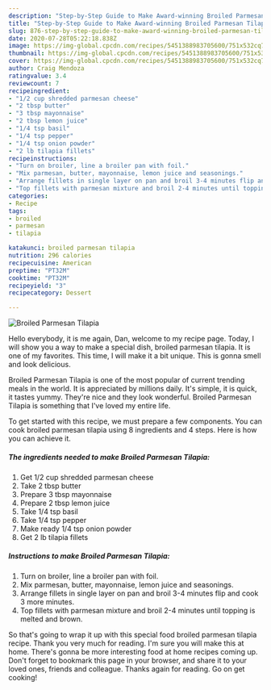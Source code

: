 ```yaml
---
description: "Step-by-Step Guide to Make Award-winning Broiled Parmesan Tilapia"
title: "Step-by-Step Guide to Make Award-winning Broiled Parmesan Tilapia"
slug: 876-step-by-step-guide-to-make-award-winning-broiled-parmesan-tilapia
date: 2020-07-28T05:22:18.838Z
image: https://img-global.cpcdn.com/recipes/5451388983705600/751x532cq70/broiled-parmesan-tilapia-recipe-main-photo.jpg
thumbnail: https://img-global.cpcdn.com/recipes/5451388983705600/751x532cq70/broiled-parmesan-tilapia-recipe-main-photo.jpg
cover: https://img-global.cpcdn.com/recipes/5451388983705600/751x532cq70/broiled-parmesan-tilapia-recipe-main-photo.jpg
author: Craig Mendoza
ratingvalue: 3.4
reviewcount: 7
recipeingredient:
- "1/2 cup shredded parmesan cheese"
- "2 tbsp butter"
- "3 tbsp mayonnaise"
- "2 tbsp lemon juice"
- "1/4 tsp basil"
- "1/4 tsp pepper"
- "1/4 tsp onion powder"
- "2 lb tilapia fillets"
recipeinstructions:
- "Turn on broiler, line a broiler pan with foil."
- "Mix parmesan, butter, mayonnaise, lemon juice and seasonings."
- "Arrange fillets in single layer on pan and broil 3-4 minutes flip and cook 3 more minutes."
- "Top fillets with parmesan mixture and broil 2-4 minutes until topping is melted and brown."
categories:
- Recipe
tags:
- broiled
- parmesan
- tilapia

katakunci: broiled parmesan tilapia 
nutrition: 296 calories
recipecuisine: American
preptime: "PT32M"
cooktime: "PT32M"
recipeyield: "3"
recipecategory: Dessert

---
```



![Broiled Parmesan Tilapia](https://img-global.cpcdn.com/recipes/5451388983705600/751x532cq70/broiled-parmesan-tilapia-recipe-main-photo.jpg)

Hello everybody, it is me again, Dan, welcome to my recipe page. Today, I will show you a way to make a special dish, broiled parmesan tilapia. It is one of my favorites. This time, I will make it a bit unique. This is gonna smell and look delicious.

Broiled Parmesan Tilapia is one of the most popular of current trending meals in the world. It is appreciated by millions daily. It's simple, it is quick, it tastes yummy. They're nice and they look wonderful. Broiled Parmesan Tilapia is something that I've loved my entire life.




To get started with this recipe, we must prepare a few components. You can cook broiled parmesan tilapia using 8 ingredients and 4 steps. Here is how you can achieve it.

<!--inarticleads1-->

##### The ingredients needed to make Broiled Parmesan Tilapia:

1. Get 1/2 cup shredded parmesan cheese
1. Take 2 tbsp butter
1. Prepare 3 tbsp mayonnaise
1. Prepare 2 tbsp lemon juice
1. Take 1/4 tsp basil
1. Take 1/4 tsp pepper
1. Make ready 1/4 tsp onion powder
1. Get 2 lb tilapia fillets




<!--inarticleads2-->

##### Instructions to make Broiled Parmesan Tilapia:

1. Turn on broiler, line a broiler pan with foil.
1. Mix parmesan, butter, mayonnaise, lemon juice and seasonings.
1. Arrange fillets in single layer on pan and broil 3-4 minutes flip and cook 3 more minutes.
1. Top fillets with parmesan mixture and broil 2-4 minutes until topping is melted and brown.




So that's going to wrap it up with this special food broiled parmesan tilapia recipe. Thank you very much for reading. I'm sure you will make this at home. There's gonna be more interesting food at home recipes coming up. Don't forget to bookmark this page in your browser, and share it to your loved ones, friends and colleague. Thanks again for reading. Go on get cooking!
